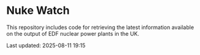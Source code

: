 # Nuke Watch

This repository includes code for retrieving the latest information available on the output of EDF nuclear power plants in the UK.

Last updated: 2025-08-11 19:15